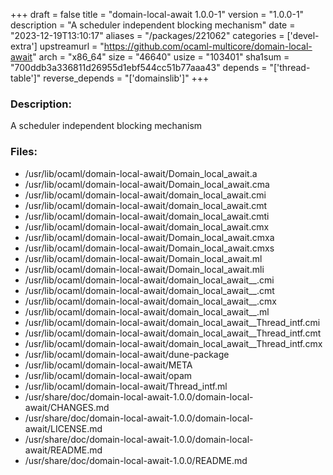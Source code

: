 +++
draft = false
title = "domain-local-await 1.0.0-1"
version = "1.0.0-1"
description = "A scheduler independent blocking mechanism"
date = "2023-12-19T13:10:17"
aliases = "/packages/221062"
categories = ['devel-extra']
upstreamurl = "https://github.com/ocaml-multicore/domain-local-await"
arch = "x86_64"
size = "46640"
usize = "103401"
sha1sum = "700ddb3a336811d26955d1ebf544cc51b77aaa43"
depends = "['thread-table']"
reverse_depends = "['domainslib']"
+++
### Description: 
A scheduler independent blocking mechanism

### Files: 
* /usr/lib/ocaml/domain-local-await/Domain_local_await.a
* /usr/lib/ocaml/domain-local-await/Domain_local_await.cma
* /usr/lib/ocaml/domain-local-await/domain_local_await.cmi
* /usr/lib/ocaml/domain-local-await/domain_local_await.cmt
* /usr/lib/ocaml/domain-local-await/domain_local_await.cmti
* /usr/lib/ocaml/domain-local-await/domain_local_await.cmx
* /usr/lib/ocaml/domain-local-await/Domain_local_await.cmxa
* /usr/lib/ocaml/domain-local-await/Domain_local_await.cmxs
* /usr/lib/ocaml/domain-local-await/Domain_local_await.ml
* /usr/lib/ocaml/domain-local-await/Domain_local_await.mli
* /usr/lib/ocaml/domain-local-await/domain_local_await__.cmi
* /usr/lib/ocaml/domain-local-await/domain_local_await__.cmt
* /usr/lib/ocaml/domain-local-await/domain_local_await__.cmx
* /usr/lib/ocaml/domain-local-await/domain_local_await__.ml
* /usr/lib/ocaml/domain-local-await/domain_local_await__Thread_intf.cmi
* /usr/lib/ocaml/domain-local-await/domain_local_await__Thread_intf.cmt
* /usr/lib/ocaml/domain-local-await/domain_local_await__Thread_intf.cmx
* /usr/lib/ocaml/domain-local-await/dune-package
* /usr/lib/ocaml/domain-local-await/META
* /usr/lib/ocaml/domain-local-await/opam
* /usr/lib/ocaml/domain-local-await/Thread_intf.ml
* /usr/share/doc/domain-local-await-1.0.0/domain-local-await/CHANGES.md
* /usr/share/doc/domain-local-await-1.0.0/domain-local-await/LICENSE.md
* /usr/share/doc/domain-local-await-1.0.0/domain-local-await/README.md
* /usr/share/doc/domain-local-await-1.0.0/README.md
